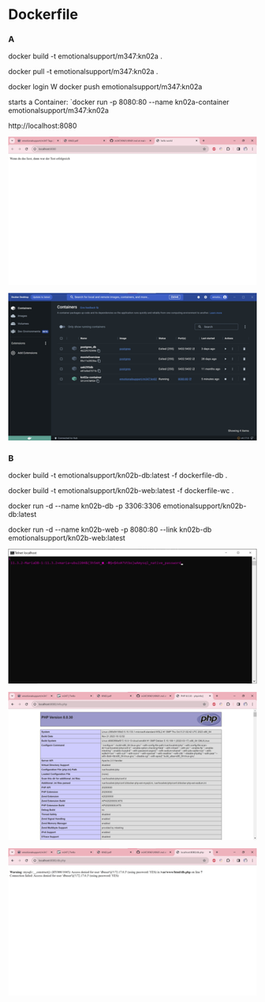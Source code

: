 # Dockerfile

### A

docker build -t emotionalsupport/m347:kn02a .

docker pull -t emotionalsupport/m347:kn02a .

docker login
W
docker push emotionalsupport/m347:kn02a

starts a Container: `docker run -p 8080:80 --name kn02a-container emotionalsupport/m347:kn02a

http://localhost:8080

![image](html.jpg)

![image](container.jpg)

### B

docker build -t emotionalsupport/kn02b-db:latest -f dockerfile-db .

docker build -t emotionalsupport/kn02b-web:latest -f dockerfile-wc .

docker run -d --name kn02b-db -p 3306:3306 emotionalsupport/kn02b-db:latest

docker run -d --name kn02b-web -p 8080:80 --link kn02b-db emotionalsupport/kn02b-web:latest

![image](telnet.jpg)

![image](info.jpg)

![image](db.jpg)
